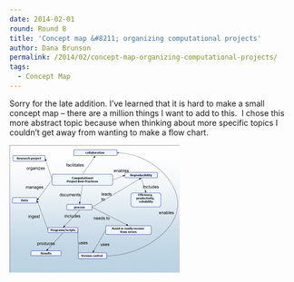```yaml
---
date: 2014-02-01
round: Round 8
title: 'Concept map &#8211; organizing computational projects'
author: Dana Brunson
permalink: /2014/02/concept-map-organizing-computational-projects/
tags:
  - Concept Map
---
```

Sorry for the late addition. I&#8217;ve learned that it is hard to make a small concept map &#8211; there are a million things I want to add to this.  I chose this more abstract topic because when thinking about more specific topics I couldn&#8217;t get away from wanting to make a flow chart.

[<img class="alignnone size-medium wp-image-5753" alt="conceptmap" src="/uploads/2014/02/conceptmap-300x225.png" width="300" height="225" />][1]

 [1]: /uploads/2014/02/conceptmap.png
